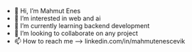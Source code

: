 - 👋 Hi, I’m Mahmut Enes
- 👀 I’m interested in web and ai
- 🌱 I’m currently learning backend development
- 💞️ I’m looking to collaborate on any project
- 📫 How to reach me --> linkedin.com/in/mahmutenescevik

<!---
NBWolfer/NBWolfer is a ✨ special ✨ repository because its `README.md` (this file) appears on your GitHub profile.
You can click the Preview link to take a look at your changes.
--->
